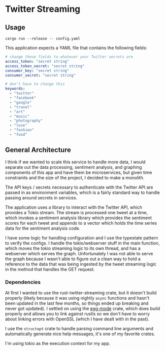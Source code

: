 # Twitter Streaming

## Usage

`cargo run --release -- config.yaml`

This application expects a YAML file that contains the following fields:

```yaml
# change these fields to whatever your Twitter secrets are
access_token: "secret string"
access_token_secret: "secret string"
consumer_key: "secret string"
consumer_secret: "secret string"

# don't have to change this
keywords:
  - "twitter"
  - "facebook"
  - "google"
  - "travel"
  - "art"
  - "music"
  - "photography"
  - "love"
  - "fashion"
  - "food"
```

## General Architecture

I think if we wanted to scale this service to handle more data, I would
separate out the data processing, sentiment analysis, and graphing components
of this app and have them be microservices, but given time constraints and the
size of the project, I decided to make a monolith.

The API keys / secrets necessary to authenticate with the Twitter API are
passed in as environment variables, which is a fairly standard way to handle
passing around secrets in services.

The application uses a library to interact with the Twitter API, which provides
a Tokio stream. The stream is processed one tweet at a time, which invokes a
sentiment analysis library which provides the sentiment scores for each tweet
and appends to a vector which holds the time series data for the sentiment
analysis code.

I have some logic for handling configuration and I use the typestate pattern to
verify the configs. I handle the tokio/webserver stuff in the main function,
which moves the tokio streaming logic to its own thread, and has a webserver
which serves the graph. Unfortunately I was not able to serve the graph because
I wasn't able to figure out a clean way to hold a reference to the data that
was being ingested by the tweet streaming logic in the method that handles the
GET request.

### Dependencies

At first I wanted to use the rust-twitter-streaming crate, but it doesn't build
properly (likely because it was using nightly `async` functions and hasn't been
updated in the last few months, so things ended up breaking and never got
updated). I settled on using the
[egg-mode](https://github.com/QuietMisdreavus/twitter-rs) crate, which does
build properly and allows you to link against rustls so we don't have to worry
about linking errors with OpenSSL (which I have dealt with in the past).

I use the `structopt` crate to handle parsing command line arguments and
automatically generate nice help messages, it's one of my favorite crates.

I'm using tokio as the execution context for my app. 
